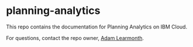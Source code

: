 # planning-analytics

This repo contains the documentation for Planning Analytics on IBM Cloud.

For questions, contact the repo owner, [Adam Learmonth](https://github.ibm.com/Adam-Learmonth).


